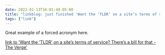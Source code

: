 ```yaml
---
date: 2022-01-13T16:01:49-05:00
title: "linkblog: just finished 'Want the ‘TLDR’ on a site’s terms of service? There’s a bill for that - The Verge'"
tags: ["link"]
---
```

Great example of a forced acronym here.
 
[link to 'Want the ‘TLDR’ on a site’s terms of service? There’s a bill for that - The Verge'](https://www.theverge.com/2022/1/13/22882110/tldr-act-lori-trahan-lujan-cassidy-facebook-twitter-terms-of-service-agreement)
